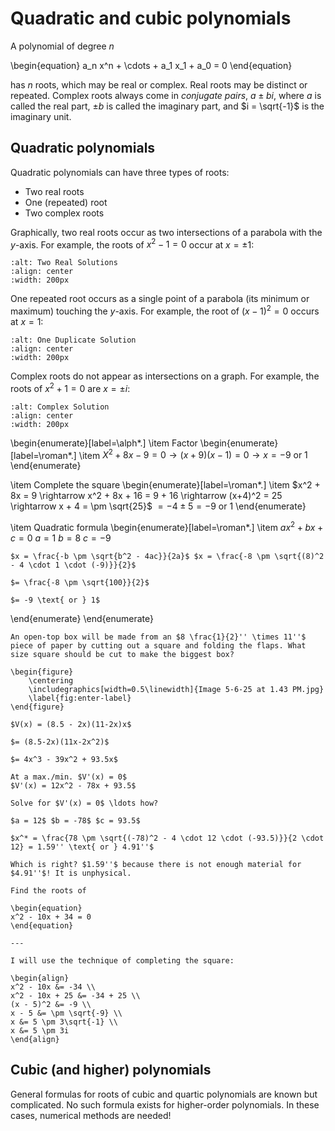 # Quadratic and cubic polynomials

A polynomial of degree $n$

\begin{equation}
a_n x^n + \cdots + a_1 x_1 + a_0 = 0
\end{equation}

has $n$ roots, which may be real or complex. Real roots may be distinct or
repeated. Complex roots always come in *conjugate pairs*, $a \pm bi$, where
*a* is called the real part, $\pm b$ is called the imaginary part, and
$i = \sqrt{-1}$ is the imaginary unit.

## Quadratic polynomials

Quadratic polynomials can have three types of roots:

- Two real roots
- One (repeated) root
- Two complex roots

Graphically, two real roots occur as two intersections of a parabola with the
*y*-axis. For example, the roots of $x^2 - 1 = 0$ occur at $x = \pm 1$:

```{image} ./_images/Two_Real_Solutions.png
:alt: Two Real Solutions
:align: center
:width: 200px
```

One repeated root occurs as a single point of a parabola (its minimum or
maximum) touching the *y*-axis. For example, the root of $(x-1)^2 = 0$ occurs at
$x = 1$:

```{image} ./_images/One_Duplicate_Solution.png
:alt: One Duplicate Solution
:align: center
:width: 200px
```

Complex roots do not appear as intersections on a graph. For example, the roots
of $x^2 + 1 = 0$ are $x = \pm i$:

```{image} ./_images/Complex_Solution.png
:alt: Complex Solution
:align: center
:width: 200px
```

\begin{enumerate}[label=\alph*.]
  \item Factor
  \begin{enumerate}[label=\roman*.]
    \item $X^2 + 8x - 9 = 0 \rightarrow (x+9)(x-1) = 0 \rightarrow x = -9 \text{ or } 1$
  \end{enumerate}
  
  \item Complete the square
  \begin{enumerate}[label=\roman*.]
    \item $x^2 + 8x = 9 \rightarrow x^2 + 8x + 16 = 9 + 16 \rightarrow (x+4)^2 = 25 \rightarrow x + 4 = \pm \sqrt{25}$
    $= -4 \pm 5 = -9 \text{ or } 1$
  \end{enumerate}
  
  \item Quadratic formula
  \begin{enumerate}[label=\roman*.]
    \item $ax^2 + bx + c = 0$ $a = 1$ $b = 8$ $c = -9$
    
    $x = \frac{-b \pm \sqrt{b^2 - 4ac}}{2a}$ $x = \frac{-8 \pm \sqrt{(8)^2 - 4 \cdot 1 \cdot (-9)}}{2}$
    
    $= \frac{-8 \pm \sqrt{100}}{2}$
    
    $= -9 \text{ or } 1$
  \end{enumerate}
\end{enumerate}

```{example} Box size optimization
An open-top box will be made from an $8 \frac{1}{2}'' \times 11''$ piece of paper by cutting out a square and folding the flaps. What size square should be cut to make the biggest box?

\begin{figure}
    \centering
    \includegraphics[width=0.5\linewidth]{Image 5-6-25 at 1.43 PM.jpg}
    \label{fig:enter-label}
\end{figure}

$V(x) = (8.5 - 2x)(11-2x)x$

$= (8.5-2x)(11x-2x^2)$

$= 4x^3 - 39x^2 + 93.5x$

At a max./min. $V'(x) = 0$
$V'(x) = 12x^2 - 78x + 93.5$

Solve for $V'(x) = 0$ \ldots how?

$a = 12$ $b = -78$ $c = 93.5$

$x^* = \frac{78 \pm \sqrt{(-78)^2 - 4 \cdot 12 \cdot (-93.5)}}{2 \cdot 12} = 1.59'' \text{ or } 4.91''$

Which is right? $1.59''$ because there is not enough material for $4.91''$! It is unphysical.
```

```{example} Complex roots
Find the roots of

\begin{equation}
x^2 - 10x + 34 = 0
\end{equation}

---

I will use the technique of completing the square:

\begin{align}
x^2 - 10x &= -34 \\
x^2 - 10x + 25 &= -34 + 25 \\
(x - 5)^2 &= -9 \\
x - 5 &= \pm \sqrt{-9} \\
x &= 5 \pm 3\sqrt{-1} \\
x &= 5 \pm 3i
\end{align}
```

## Cubic (and higher) polynomials

General formulas for roots of cubic and quartic polynomials are known but
complicated. No such formula exists for higher-order polynomials. In these
cases, numerical methods are needed!
